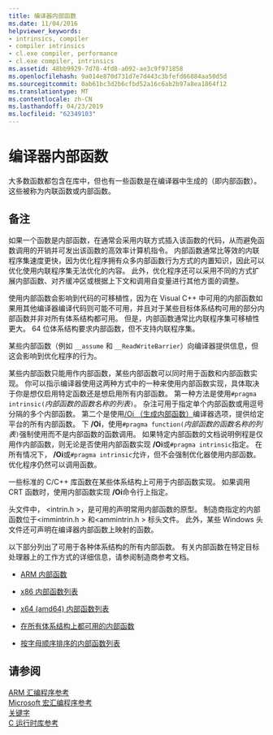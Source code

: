 ```yaml
---
title: 编译器内部函数
ms.date: 11/04/2016
helpviewer_keywords:
- intrinsics, compiler
- compiler intrinsics
- cl.exe compiler, performance
- cl.exe compiler, intrinsics
ms.assetid: 48bb9929-7d78-4fd8-a092-ae3c9f971858
ms.openlocfilehash: 9a014e870d731d7e7d443c3bfefd66884aa50d5d
ms.sourcegitcommit: 0ab61bc3d2b6cfbd52a16c6ab2b97a8ea1864f12
ms.translationtype: MT
ms.contentlocale: zh-CN
ms.lasthandoff: 04/23/2019
ms.locfileid: "62349103"
---
```

# <a name="compiler-intrinsics"></a>编译器内部函数

大多数函数都包含在库中，但也有一些函数是在编译器中生成的（即内部函数）。 这些被称为内联函数或内部函数。

## <a name="remarks"></a>备注

如果一个函数是内部函数，在通常会采用内联方式插入该函数的代码，从而避免函数调用的开销并可发出该函数的高效率计算机指令。 内部函数通常比等效的内联程序集速度更快，因为优化程序拥有众多内部函数行为方式的内置知识，因此可以优化使用内联程序集无法优化的内容。 此外，优化程序还可以采用不同的方式扩展内部函数、对齐缓冲区或根据上下文和调用自变量进行其他方面的调整。

使用内部函数会影响到代码的可移植性，因为在 Visual C++ 中可用的内部函数如果用其他编译器编译代码则可能不可用，并且对于某些目标体系结构可用的部分内部函数并非对所有体系结构都可用。 但是，内部函数通常比内联程序集可移植性更大。 64 位体系结构要求内部函数，但不支持内联程序集。

某些内部函数（例如 `__assume` 和 `__ReadWriteBarrier`）向编译器提供信息，但这会影响到优化程序的行为。

某些内部函数只能用作内部函数，某些内部函数可以同时用于函数和内部函数实现。 你可以指示编译器使用这两种方式中的一种来使用内部函数实现，具体取决于你是想仅启用特定函数还是想启用所有内部函数。 第一种方法是使用`#pragma intrinsic(`*内部函数的函数名称的列表*`)`。 杂注可用于指定单个内部函数或用逗号分隔的多个内部函数。 第二个是使用[/Oi （生成内部函数）](../build/reference/oi-generate-intrinsic-functions.md)编译器选项，提供给定平台的所有内部函数。 下 **/Oi**，使用`#pragma function(`*内部函数的函数名称的列表*`)`强制使用而不是内部函数的函数调用。 如果特定内部函数的文档说明例程是仅用作内部函数，则无论是否使用内部函数实现 **/Oi**或`#pragma intrinsic`指定。 在所有情况下， **/Oi**或`#pragma intrinsic`允许，但不会强制优化器使用内部函数。 优化程序仍然可以调用函数。

一些标准的 C/C++ 库函数在某些体系结构上可用于内部函数实现。 如果调用 CRT 函数时，使用内部函数实现 **/Oi**命令行上指定。

头文件中， \<intrin.h >，是可用的声明常用内部函数的原型。 制造商指定的内部函数位于\<immintrin.h > 和\<ammintrin.h > 标头文件。 此外，某些 Windows 头文件还可声明在编译器内部函数上映射的函数。

以下部分列出了可用于各种体系结构的所有内部函数。 有关内部函数在特定目标处理器上的工作方式的详细信息，请参阅制造商参考文档。

- [ARM 内部函数](../intrinsics/arm-intrinsics.md)

- [x86 内部函数列表](../intrinsics/x86-intrinsics-list.md)

- [x64 (amd64) 内部函数列表](../intrinsics/x64-amd64-intrinsics-list.md)

- [在所有体系结构上都可用的内部函数](../intrinsics/intrinsics-available-on-all-architectures.md)

- [按字母顺序排序的内部函数列表](../intrinsics/alphabetical-listing-of-intrinsic-functions.md)

## <a name="see-also"></a>请参阅

[ARM 汇编程序参考](../assembler/arm/arm-assembler-reference.md)<br/>
[Microsoft 宏汇编程序参考](../assembler/masm/microsoft-macro-assembler-reference.md)<br/>
[关键字](../cpp/keywords-cpp.md)<br/>
[C 运行时库参考](../c-runtime-library/c-run-time-library-reference.md)